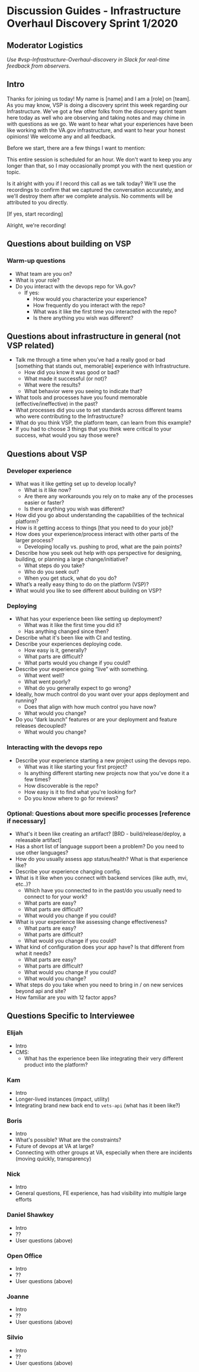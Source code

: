 # Discussion Guides - Infrastructure Overhaul Discovery Sprint 1/2020

## Moderator Logistics
_Use #vsp-Infrastructure-Overhaul-discovery in Slack for real-time feedback from observers._

## Intro
Thanks for joining us today! My name is [name] and I am a [role] on [team]. As you may know, VSP is doing a discovery sprint this week regarding our Infrastructure. We've got a few other folks from the discovery sprint team here today as well who are observing and taking notes and may chime in with questions as we go. We want to hear what your experiences have been like working with the VA.gov infrastructure, and want to hear your honest opinions! We welcome any and all feedback.

Before we start, there are a few things I want to mention: 

This entire session is scheduled for an hour. We don't want to keep you any longer than that, so I may occasionally prompt you with the next question or topic. 

Is it alright with you if I record this call as we talk today? We'll use the recordings to confirm that we captured the conversation accurately, and we'll destroy them after we complete analysis. No comments will be attributed to you directly. 

[If yes, start recording]

Alright, we're recording!

## Questions about building on VSP

### Warm-up questions

- What team are you on?
- What is your role?
- Do you interact with the devops repo for VA.gov?
   - If yes: 
      - How would you characterize your experience?
      - How frequently do you interact with the repo?
      - What was it like the first time you interacted with the repo?
      - Is there anything you wish was different?
      
## Questions about infrastructure in general (not VSP related)

- Talk me through a time when you’ve had a really good or bad [something that stands out, memorable] experience with Infrastructure. 
   - How did you know it was good or bad? 
   - What made it successful (or not)? 
   - What were the results? 
   - What behavior were you seeing to indicate that?
- What tools and processes have you found memorable (effective/ineffective) in the past?
- What processes did you use to set standards across different teams who were contributing to the Infrastructure?
- What do you think VSP, the platform team, can learn from this example? 
- If you had to choose 3 things that you think were critical to your success, what would you say those were?

## Questions about VSP 

### Developer experience 

- What was it like getting set up to develop locally?
   - What is it like now?
   - Are there any workarounds you rely on to make any of the processes easier or faster?
   - Is there anything you wish was different?
- How did you go about understanding the capabilities of the technical platform?
- How is it getting access to things [that you need to do your job]? 
- How does your experience/process interact with other parts of the larger process?
   - Developing locally vs. pushing to prod, what are the pain points?
- Describe how you seek out help with ops perspective for designing, building, or planning a large change/initiative?
   - What steps do you take?
   - Who do you seek out?
   - When you get stuck, what do you do?
- What’s a really easy thing to do on the platform (VSP)?
- What would you like to see different about building on VSP?
   
### Deploying 
   
- What has your experience been like setting up deployment?
   - What was it like the first time you did it?
   - Has anything changed since then?
- Describe what it's been like with CI and testing.
- Describe your experiences deploying code.
   - How easy is it, generally?
   - What parts are difficult?
   - What parts would you change if you could?
- Describe your experience going “live” with something.
   - What went well?
   - What went poorly?
   - What do you generally expect to go wrong?
- Ideally, how much control do you want over your apps deployment and running?
   - Does that align with how much control you have now?
   - What would you change?
- Do you “dark launch” features or are your deployment and feature releases decoupled?
   - What would you change?
   
### Interacting with the devops repo

- Describe your experience starting a new project using the devops repo.
   - What was it like starting your first project?
   - Is anything different starting new projects now that you've done it a few times?
   - How discoverable is the repo?
   - How easy is it to find what you're looking for?
   - Do you know where to go for reviews?

### Optional: Questions about more specific processes [reference if necessary]

- What's it been like creating an artifact? [BRD - build/release/deploy, a releasable artifact]
- Has a short list of language support been a problem?  Do you need to use other languages?
- How do you usually assess app status/health? What is that experience like?
- Describe your experience changing config. 
- What is it like when you connect with backend services (like auth, mvi, etc..)?
   - Which have you connected to in the past/do you usually need to connect to for your work?
   - What parts are easy?
   - What parts are difficult?
   - What would you change if you could?
- What is your experience like assessing change effectiveness?
   - What parts are easy?
   - What parts are difficult?
   - What would you change if you could?
- What kind of configuration does your app have? Is that different from what it needs?
   - What parts are easy?
   - What parts are difficult?
   - What would you change if you could?
   - What would you change?
- What steps do you take when you need to bring in / on new services beyond api and site?
- How familiar are you with 12 factor apps?

## Questions Specific to Interviewee

### Elijah 
- Intro
- CMS: 
   - What has the experience been like integrating their very different product into the platform?

### Kam
- Intro
- Longer-lived instances (impact, utility)
- Integrating brand new back end to `vets-api` (what has it been like?)

### Boris
- Intro
- What's possible? What are the constraints?
- Future of devops at VA at large?
- Connecting with other groups at VA, especially when there are incidents (moving quickly, transparency)

### Nick
- Intro
- General questions, FE experience, has had visibility into multiple large efforts

### Daniel Shawkey
- Intro
- ??
- User questions (above)

### Open Office
- Intro
- ??
- User questions (above)

### Joanne 
- Intro
- ??
- User questions (above)

### Silvio 
- Intro
- ??
- User questions (above)

